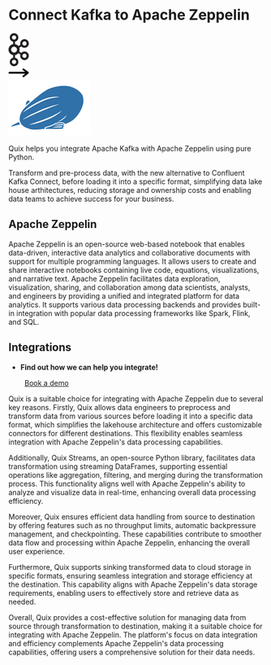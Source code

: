 # Connect Kafka to Apache Zeppelin

<div class="connect-images cards blog-grid-card" markdown>
<div>
<img src="../images/kafka_logo.png" width="40px" />
</div>
<div>
<img src="../images/arrow.svg" width="40px" />
</div>
<div>
<img src="./images/apache-zeppelin_1.jpg" />
</div>
</div>

Quix helps you integrate Apache Kafka with Apache Zeppelin using pure Python.

Transform and pre-process data, with the new alternative to Confluent Kafka Connect, before loading it into a specific format, simplifying data lake house arthitectures, reducing storage and ownership costs and enabling data teams to achieve success for your business.

## Apache Zeppelin

Apache Zeppelin is an open-source web-based notebook that enables data-driven, interactive data analytics and collaborative documents with support for multiple programming languages. It allows users to create and share interactive notebooks containing live code, equations, visualizations, and narrative text. Apache Zeppelin facilitates data exploration, visualization, sharing, and collaboration among data scientists, analysts, and engineers by providing a unified and integrated platform for data analytics. It supports various data processing backends and provides built-in integration with popular data processing frameworks like Spark, Flink, and SQL.

## Integrations

<div class="grid cards" markdown>

- __Find out how we can help you integrate!__

    <a class="md-button md-button--primary" href="https://share.hsforms.com/1iW0TmZzKQMChk0lxd_tGiw4yjw2?__hstc=175542013.2303933fbd746c0ac86d9ccbe9bc9100.1728383268831.1729603416735.1729620918855.31&__hssc=175542013.1.1729620918855&__hsfp=2132701734" target="_blank" style="margin:.5rem;">Book a demo</a>

</div>


Quix is a suitable choice for integrating with Apache Zeppelin due to several key reasons. Firstly, Quix allows data engineers to preprocess and transform data from various sources before loading it into a specific data format, which simplifies the lakehouse architecture and offers customizable connectors for different destinations. This flexibility enables seamless integration with Apache Zeppelin's data processing capabilities.

Additionally, Quix Streams, an open-source Python library, facilitates data transformation using streaming DataFrames, supporting essential operations like aggregation, filtering, and merging during the transformation process. This functionality aligns well with Apache Zeppelin's ability to analyze and visualize data in real-time, enhancing overall data processing efficiency.

Moreover, Quix ensures efficient data handling from source to destination by offering features such as no throughput limits, automatic backpressure management, and checkpointing. These capabilities contribute to smoother data flow and processing within Apache Zeppelin, enhancing the overall user experience.

Furthermore, Quix supports sinking transformed data to cloud storage in specific formats, ensuring seamless integration and storage efficiency at the destination. This capability aligns with Apache Zeppelin's data storage requirements, enabling users to effectively store and retrieve data as needed.

Overall, Quix provides a cost-effective solution for managing data from source through transformation to destination, making it a suitable choice for integrating with Apache Zeppelin. The platform's focus on data integration and efficiency complements Apache Zeppelin's data processing capabilities, offering users a comprehensive solution for their data needs.

